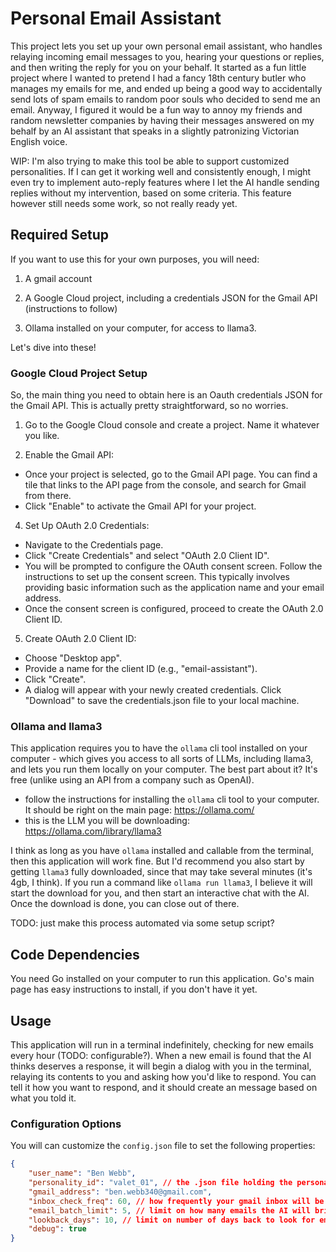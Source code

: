 # Personal Email Assistant

This project lets you set up your own personal email assistant, who handles relaying incoming email messages to you, hearing your questions or replies, and then writing the reply for you on your behalf.
It started as a fun little project where I wanted to pretend I had a fancy 18th century butler who manages my emails for me, and ended up being a good way to accidentally send lots of spam emails to random poor souls who decided to send me an email. Anyway, I figured it would be a fun way to annoy my friends and random newsletter companies by having their messages answered on my behalf by an AI assistant that speaks in a slightly patronizing Victorian English voice.

WIP: I'm also trying to make this tool be able to support customized personalities. If I can get it working well and consistently enough, I might even try to implement auto-reply features where I let the AI handle sending replies without my intervention, based on some criteria. This feature however still needs some work, so not really ready yet.

## Required Setup

If you want to use this for your own purposes, you will need:

1. A gmail account

2. A Google Cloud project, including a credentials JSON for the Gmail API (instructions to follow)

3. Ollama installed on your computer, for access to llama3.

Let's dive into these!

### Google Cloud Project Setup

So, the main thing you need to obtain here is an Oauth credentials JSON for the Gmail API. This is actually pretty straightforward, so no worries.

1. Go to the Google Cloud console and create a project. Name it whatever you like.

2. Enable the Gmail API:

-   Once your project is selected, go to the Gmail API page. You can find a tile that links to the API page from the console, and search for Gmail from there.
-   Click "Enable" to activate the Gmail API for your project.

4. Set Up OAuth 2.0 Credentials:

-   Navigate to the Credentials page.
-   Click "Create Credentials" and select "OAuth 2.0 Client ID".
-   You will be prompted to configure the OAuth consent screen. Follow the instructions to set up the consent screen. This typically involves providing basic information such as the application name and your email address.
-   Once the consent screen is configured, proceed to create the OAuth 2.0 Client ID.

5. Create OAuth 2.0 Client ID:

-   Choose "Desktop app".
-   Provide a name for the client ID (e.g., "email-assistant").
-   Click "Create".
-   A dialog will appear with your newly created credentials. Click "Download" to save the credentials.json file to your local machine.

### Ollama and llama3

This application requires you to have the `ollama` cli tool installed on your computer - which gives you access to all sorts of LLMs, including llama3, and lets you run them locally on your computer. The best part about it? It's free (unlike using an API from a company such as OpenAI).

- follow the instructions for installing the `ollama` cli tool to your computer. It should be right on the main page:  https://ollama.com/
- this is the LLM you will be downloading:  https://ollama.com/library/llama3

I think as long as you have `ollama` installed and callable from the terminal, then this application will work fine. But I'd recommend you also start by getting `llama3` fully downloaded, since that may take several minutes (it's 4gb, I think).
If you run a command like `ollama run llama3`, I believe it will start the download for you, and then start an interactive chat with the AI. Once the download is done, you can close out of there.

TODO: just make this process automated via some setup script?

## Code Dependencies

You need Go installed on your computer to run this application. Go's main page has easy instructions to install, if you don't have it yet.

## Usage

This application will run in a terminal indefinitely, checking for new emails every hour (TODO: configurable?). When a new email is found that the AI thinks deserves a response, it will begin a dialog with you in the terminal, relaying its contents to you and asking how you'd like to respond. You can tell it how you want to respond, and it should create an message based on what you told it.

### Configuration Options

You will can customize the `config.json` file to set the following properties:

```json
{
    "user_name": "Ben Webb",
    "personality_id": "valet_01", // the .json file holding the personality the AI will use
    "gmail_address": "ben.webb340@gmail.com",
    "inbox_check_freq": 60, // how frequently your gmail inbox will be checked
    "email_batch_limit": 5, // limit on how many emails the AI will bring to you for a reply
    "lookback_days": 10, // limit on number of days back to look for emails
    "debug": true
}
```
